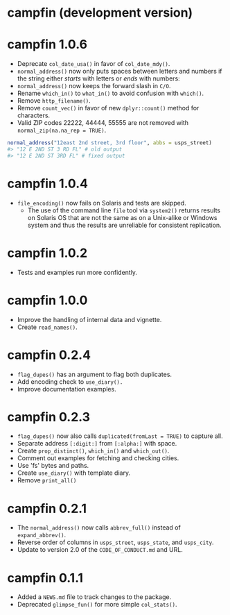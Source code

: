 # campfin (development version)

# campfin 1.0.6

* Deprecate `col_date_usa()` in favor of `col_date_mdy()`.
* `normal_address()` now only puts spaces between letters and numbers if the
  string either _starts_ with letters or _ends_ with numbers:
* `normal_address()` now keeps the forward slash in `C/O`.
* Rename `which_in()` to `what_in()` to avoid confusion with `which()`.
* Remove `http_filename()`.
* Remove `count_vec()` in favor of new `dplyr::count()` method for characters.
* Valid ZIP codes 22222, 44444, 55555 are not removed with
  `normal_zip(na.na_rep = TRUE)`.

``` r
normal_address("12east 2nd street, 3rd floor", abbs = usps_street)
#> "12 E 2ND ST 3 RD FL" # old output
#> "12 E 2ND ST 3RD FL" # fixed output
```

# campfin 1.0.4

* `file_encoding()` now fails on Solaris and tests are skipped.
    * The use of the command line `file` tool via `system2()` returns results
    on Solaris OS that are not the same as on a Unix-alike or Windows system
    and thus the results are unreliable for consistent replication.

# campfin 1.0.2

* Tests and examples run more confidently.

# campfin 1.0.0

* Improve the handling of internal data and vignette.
* Create `read_names()`.

# campfin 0.2.4

* `flag_dupes()` has an argument to flag both duplicates.
* Add encoding check to `use_diary().`
* Improve documentation examples.

# campfin 0.2.3

* `flag_dupes()` now also calls `duplicated(fromLast = TRUE)` to capture all.
* Separate address `[:digit:]` from `[:alpha:]` with space.
* Create `prop_distinct()`, `which_in()` and `which_out()`.
* Comment out examples for fetching and checking cities.
* Use 'fs' bytes and paths.
* Create `use_diary()` with template diary.
* Remove `print_all()`

# campfin 0.2.1

* The `normal_address()` now calls `abbrev_full()` instead of `expand_abbrev()`.
* Reverse order of columns in `usps_street`, `usps_state`, and `usps_city`.
* Update to version 2.0 of the `CODE_OF_CONDUCT.md` and URL.

# campfin 0.1.1

* Added a `NEWS.md` file to track changes to the package.
* Deprecated `glimpse_fun()` for more simple `col_stats()`.
